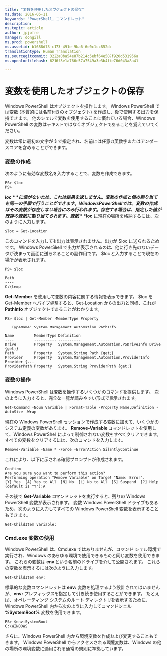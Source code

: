 ```yaml
---
title: "変数を使用したオブジェクトの保存"
ms.date: 2016-05-11
keywords: "PowerShell, コマンドレット"
description: 
ms.topic: article
author: jpjofre
manager: dongill
ms.prod: powershell
ms.assetid: b1688d73-c173-491e-9ba6-6d0c1cc852de
translationtype: Human Translation
ms.sourcegitcommit: 3222a0ba54e87b214c5ebf64e587f920d531956a
ms.openlocfilehash: 6216f3e1a766c57a7549a3e3b4fbe76d043a8a41

---
```


# 変数を使用したオブジェクトの保存
Windows PowerShell はオブジェクトを操作します。 Windows PowerShell では変数 (本質的には名前付きのオブジェクト) を作成し、後で使用する出力を保持できます。 他のシェルで変数を使用することに慣れている場合、Windows PowerShell の変数はテキストではなくオブジェクトであることを覚えていてください。

変数は常に最初の文字が $ で指定され、名前には任意の英数字またはアンダースコアを含めることができます。

### 変数の作成
次のように有効な変数名を入力することで、変数を作成できます。

```
PS> $loc
PS>
```

**$loc** に値がないため、これは結果を返しません。 変数の作成と値の割り当てを同一の手順で行うことができます。 Windows PowerShell では、変数の作成はその変数が存在しない場合にのみ行われます。存在する場合は、指定した値が既存の変数に割り当てられます。 変数 **$loc** に現在の場所を格納するには、次のように入力します。

```
$loc = Get-Location
```

このコマンドを入力しても出力は表示されません。出力が $loc に送られるためです。 Windows PowerShell で出力が表示されるのは、他に行き先のないデータが決まって画面に送られることの副作用です。 $loc と入力することで現在の場所が表示されます。

```
PS> $loc

Path
----
C:\temp
```

**Get-Member** を使用して変数の内容に関する情報を表示できます。 $loc を Get-Member へパイプ処理すると、Get-Location からの出力と同様、これが **PathInfo** オブジェクトであることがわかります。

```
PS> $loc | Get-Member -MemberType Property

   TypeName: System.Management.Automation.PathInfo

Name         MemberType Definition
----         ---------- ----------
Drive        Property   System.Management.Automation.PSDriveInfo Drive {get;}
Path         Property   System.String Path {get;}
Provider     Property   System.Management.Automation.ProviderInfo Provider {...
ProviderPath Property   System.String ProviderPath {get;}
```

### 変数の操作
Windows PowerShell は変数を操作するいくつかのコマンドを提供します。 次のように入力すると、完全な一覧が読みやすい形式で表示されます。

```
Get-Command -Noun Variable | Format-Table -Property Name,Definition -AutoSize -Wrap
```

現在の Windows PowerShell セッションで作成する変数に加えて、いくつかのシステム定義の変数があります。 **Remove-Variable** コマンドレットを使用して、Windows PowerShell によって制御されない変数をすべてクリアできます。 すべての変数をクリアするには、次のコマンドを入力します。

```
Remove-Variable -Name * -Force -ErrorAction SilentlyContinue
```

これにより、以下に示される確認プロンプトが作成されます。

```
Confirm
Are you sure you want to perform this action?
Performing operation "Remove Variable" on Target "Name: Error".
[Y] Yes  [A] Yes to All  [N] No  [L] No to All  [S] Suspend  [?] Help
(default is "Y"):A
```

その後で **Get-Variable** コマンドレットを実行すると、残りの Windows PowerShell 変数が表示されます。 変数 Windows PowerShell ドライブもあるため、次のように入力してすべての Windows PowerShell 変数を表示することもできます。

```
Get-ChildItem variable:
```

### Cmd.exe 変数の使用
Windows PowerShell は、Cmd.exe ではありませんが、コマンド シェル環境で実行され、Windows のあらゆる環境で使用できるものと同じ変数を使用できます。 これらの変数は **env** という名前のドライブを介して公開されます。 これらの変数を表示するには次のように入力します。

```
Get-ChildItem env:
```

標準的な変数コマンドレットは **env:** 変数を処理するよう設計されてはいませんが、**env:** プレフィックスを指定して引き続き使用することができます。 たとえば、オペレーティング システムのルート ディレクトリを表示するために、Windows PowerShell 内から次のように入力してコマンドシェル **%SystemRoot%** 変数を使用できます。

```
PS> $env:SystemRoot
C:\WINDOWS
```

さらに、Windows PowerShell 内から環境変数を作成および変更することもできます。 Windows PowerShell からアクセスされる環境変数は、Windows の他の場所の環境変数に適用される通常の規則に準拠しています。




<!--HONumber=Aug16_HO4-->


